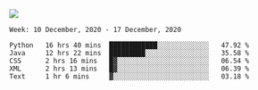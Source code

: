 <!--
**Mat2ja/Mat2ja** is a ✨ _special_ ✨ repository because its `README.md` (this file) appears on your GitHub profile.

Here are some ideas to get you started:

- 🔭 I’m currently working on ...
- 🌱 I’m currently learning ...
- 👯 I’m looking to collaborate on ...
- 🤔 I’m looking for help with ...
- 💬 Ask me about ...
- 📫 How to reach me: ...
- 😄 Pronouns: ...
- ⚡ Fun fact: ...
-->

<img src='https://media.giphy.com/media/xT9IgG50Fb7Mi0prBC/giphy.gif'>

<!--START_SECTION:waka-->
```text
Week: 10 December, 2020 - 17 December, 2020

Python   16 hrs 40 mins  ████████████░░░░░░░░░░░░░   47.92 % 
Java     12 hrs 22 mins  █████████░░░░░░░░░░░░░░░░   35.58 % 
CSS      2 hrs 16 mins   █▓░░░░░░░░░░░░░░░░░░░░░░░   06.54 % 
XML      2 hrs 13 mins   █▓░░░░░░░░░░░░░░░░░░░░░░░   06.39 % 
Text     1 hr 6 mins     ▓░░░░░░░░░░░░░░░░░░░░░░░░   03.18 % 
```
<!--END_SECTION:waka-->

